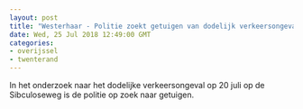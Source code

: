 ```yaml
---
layout: post
title: "Westerhaar - Politie zoekt getuigen van dodelijk verkeersongeval"
date: Wed, 25 Jul 2018 12:49:00 GMT
categories: 
- overijssel 
- twenterand 
---
```


In het onderzoek naar het dodelijke verkeersongeval op 20 juli op de Sibculoseweg is de politie op zoek naar getuigen.
